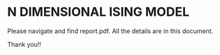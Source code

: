 # N DIMENSIONAL ISING MODEL

Please navigate and find report.pdf. All the details are in this document.

Thank you!!

